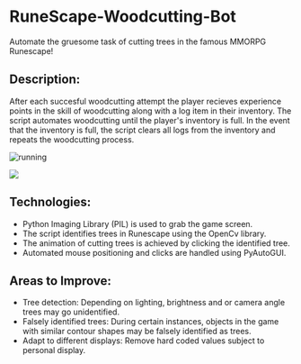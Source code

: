 # RuneScape-Woodcutting-Bot

Automate the gruesome task of cutting trees in the famous MMORPG Runescape!

Description: 
--------------------------------------------------------------------------------
After each succesful woodcutting attempt the player recieves experience points in the skill of woodcutting along with a log item in their inventory. The script automates woodcutting until the player's inventory is full. In the event that the inventory is full, the script clears all logs from the inventory and repeats the woodcutting process.

![running](https://user-images.githubusercontent.com/22268574/42729875-76476b60-87b4-11e8-8e50-8e9707b9431d.PNG)

![](rsdemo.gif)

Technologies:
--------------------------------------------------------------------------------
- Python Imaging Library (PIL) is used to grab the game screen.
- The script identifies trees in Runescape using the OpenCv library.
- The animation of cutting trees is achieved by clicking the identified tree. 
- Automated mouse positioning and clicks are handled using PyAutoGUI.

Areas to Improve:
--------------------------------------------------------------------------------
- Tree detection: Depending on lighting, brightness and or camera angle trees may go unidentified.
- Falsely identified trees: During certain instances, objects in the game with similar contour shapes may be falsely identified as trees.
- Adapt to different displays: Remove hard coded values subject to personal display. 
